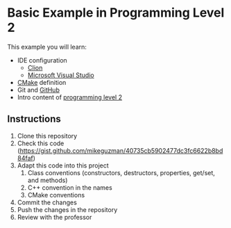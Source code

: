 # Basic Example in Programming Level 2

This example you will learn:

- IDE configuration
  - [Clion](https://www.jetbrains.com/clion/)
  - [Microsoft Visual Studio](https://visualstudio.microsoft.com/)
- [CMake](https://cmake.org/) definition
- Git and [GitHub](https://github.com/)
- Intro content of [programming level 2](https://mike.education/programming-level-2)

## Instructions

1. Clone this repository
2. Check this code (https://gist.github.com/mikeguzman/40735cb5902477dc3fc6622b8bd84faf)
3. Adapt this code into this project
   1. Class conventions (constructors, destructors, properties, get/set, and methods)
   2. C++ convention in the names
   3. CMake conventions
4. Commit the changes
5. Push the changes in the repository
6. Review with the professor